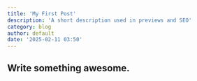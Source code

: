 ```yaml
---
title: 'My First Post'
description: 'A short description used in previews and SEO'
category: blog
author: default
date: '2025-02-11 03:50'
---
```


## Write something awesome.
